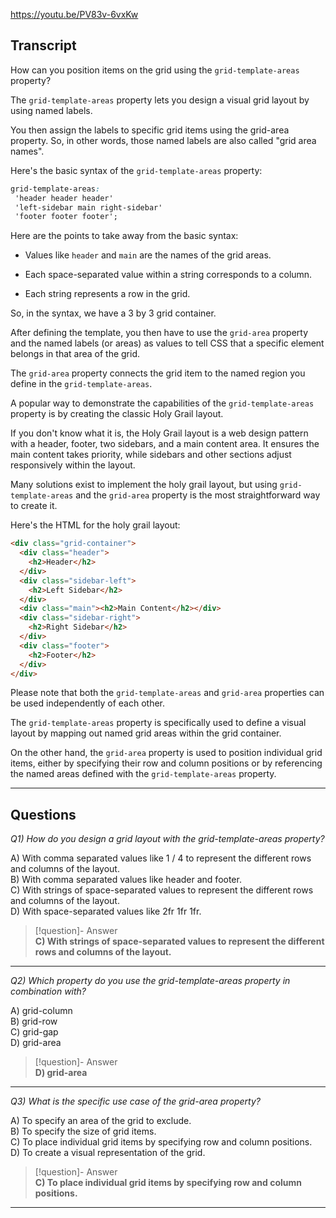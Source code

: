 https://youtu.be/PV83v-6vxKw

## Transcript
How can you position items on the grid using the `grid-template-areas` property?

The `grid-template-areas` property lets you design a visual grid layout by using named labels.

You then assign the labels to specific grid items using the grid-area property. So, in other words, those named labels are also called "grid area names".

Here's the basic syntax of the `grid-template-areas` property:

```css
grid-template-areas:
 'header header header'
 'left-sidebar main right-sidebar'
 'footer footer footer';
```

Here are the points to take away from the basic syntax:

*   Values like `header` and `main` are the names of the grid areas.
    
*   Each space-separated value within a string corresponds to a column.
    
*   Each string represents a row in the grid.
    

So, in the syntax, we have a 3 by 3 grid container.

After defining the template, you then have to use the `grid-area` property and the named labels (or areas) as values to tell CSS that a specific element belongs in that area of the grid.

The `grid-area` property connects the grid item to the named region you define in the `grid-template-areas`.

A popular way to demonstrate the capabilities of the `grid-template-areas` property is by creating the classic Holy Grail layout.

If you don't know what it is, the Holy Grail layout is a web design pattern with a header, footer, two sidebars, and a main content area. It ensures the main content takes priority, while sidebars and other sections adjust responsively within the layout.

Many solutions exist to implement the holy grail layout, but using `grid-template-areas` and the `grid-area` property is the most straightforward way to create it.

Here's the HTML for the holy grail layout:

```html
<div class="grid-container">
  <div class="header">
    <h2>Header</h2>
  </div>
  <div class="sidebar-left">
    <h2>Left Sidebar</h2>
  </div>
  <div class="main"><h2>Main Content</h2></div>
  <div class="sidebar-right">
    <h2>Right Sidebar</h2>
  </div>
  <div class="footer">
    <h2>Footer</h2>
  </div>
</div>
```

Please note that both the `grid-template-areas` and `grid-area` properties can be used independently of each other.

The `grid-template-areas` property is specifically used to define a visual layout by mapping out named grid areas within the grid container.

On the other hand, the `grid-area` property is used to position individual grid items, either by specifying their row and column positions or by referencing the named areas defined with the `grid-template-areas` property.

---
## Questions
*Q1) How do you design a grid layout with the grid-template-areas property?*

A) With comma separated values like 1 / 4 to represent the different rows and columns of the layout.  
B) With comma separated values like header and footer.  
C) With strings of space-separated values to represent the different rows and columns of the layout.  
D) With space-separated values like 2fr 1fr 1fr.  

> [!question]- Answer  
> **C) With strings of space-separated values to represent the different rows and columns of the layout.**  

---

*Q2) Which property do you use the grid-template-areas property in combination with?*

A) grid-column  
B) grid-row  
C) grid-gap  
D) grid-area  

> [!question]- Answer  
> **D) grid-area**  

---

*Q3) What is the specific use case of the grid-area property?*

A) To specify an area of the grid to exclude.  
B) To specify the size of grid items.  
C) To place individual grid items by specifying row and column positions.  
D) To create a visual representation of the grid.  

> [!question]- Answer  
> **C) To place individual grid items by specifying row and column positions.**  

---